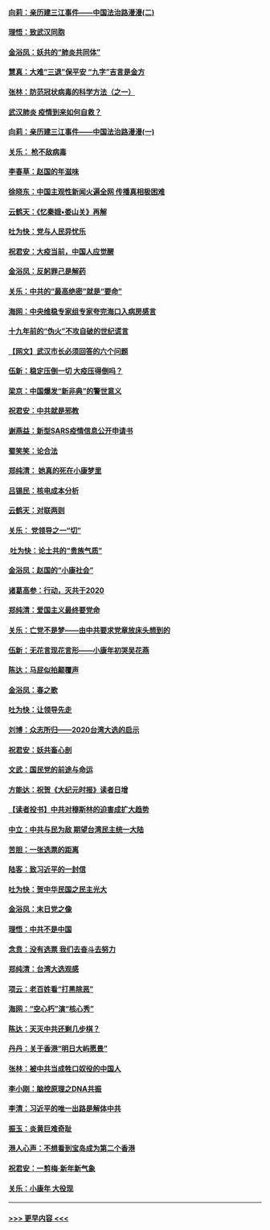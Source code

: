 #### [向莉：亲历建三江事件——中国法治路漫漫(二)](../pages/nsc993/n11829102.md?t=01301855) 
#### [理悟：致武汉同胞](../pages/nsc993/n11831522.md?t=01301855) 
#### [金浴凤：妖共的“肺炎共同体”](../pages/nsc993/n11829448.md?t=01301855) 
#### [慧真：大难“三退”保平安 “九字”吉言是金方](../pages/nsc993/n11829501.md?t=01301855) 
#### [张林：防范冠状病毒的科学方法（之一）](../pages/nsc993/n11828618.md?t=01301855) 
#### [武汉肺炎 疫情到来如何自救？](../pages/nsc993/n11827632.md?t=01301855) 
#### [向莉：亲历建三江事件——中国法治路漫漫(一)](../pages/nsc993/n11827190.md?t=01301855) 
#### [关乐： 枪不敌病毒](../pages/nsc993/n11826746.md?t=01301855) 
#### [李春草：赵国的年滋味](../pages/nsc993/n11826321.md?t=01301855) 
#### [徐晓东：中国主观性新闻火遍全网 传播真相极困难](../pages/nsc993/n11826508.md?t=01301855) 
#### [云鹤天：《忆秦娥▪娄山关》再解](../pages/nsc993/n11824682.md?t=01301855) 
#### [吐为快：党与人民异忧乐](../pages/nsc993/n11824660.md?t=01301855) 
#### [祝君安：大疫当前，中国人应觉醒](../pages/nsc993/n11821946.md?t=01301855) 
#### [金浴凤：反躬罪己是解药](../pages/nsc993/n11820280.md?t=01301855) 
#### [关乐：中共的“最高绝密”就是“要命”](../pages/nsc993/n11816946.md?t=01301855) 
#### [海网：中央维稳专家组专家夸完海口入病房感言](../pages/nsc993/n11815138.md?t=01301855) 
#### [十九年前的“伪火”不攻自破的世纪谎言](../pages/nsc993/n11813238.md?t=01301855) 
#### [【网文】武汉市长必须回答的六个问题](../pages/nsc993/n11813848.md?t=01301855) 
#### [伍新：稳定压倒一切 大疫压得倒吗？](../pages/nsc993/n11812634.md?t=01301855) 
#### [梁京：中国爆发“新非典”的警世意义](../pages/nsc993/n11812554.md?t=01301855) 
#### [祝君安：中共就是邪教](../pages/nsc993/n11812431.md?t=01301855) 
#### [谢燕益：新型SARS疫情信息公开申请书](../pages/nsc993/n11808840.md?t=01301855) 
#### [蜀笑笑：论合法](../pages/nsc993/n11808064.md?t=01301855) 
#### [郑纯清： 她真的死在小康梦里](../pages/nsc993/n11806623.md?t=01301855) 
#### [吕锡民：核电成本分析](../pages/nsc993/n11806284.md?t=01301855) 
#### [云鹤天：对联两则](../pages/nsc993/n11805957.md?t=01301855) 
#### [关乐： 党领导之一“切”](../pages/nsc993/n11804505.md?t=01301855) 
#### [ 吐为快：论土共的“贵族气质”](../pages/nsc993/n11804490.md?t=01301855) 
#### [金浴凤：赵国的“小康社会”](../pages/nsc993/n11804452.md?t=01301855) 
#### [诸葛高参：行动，灭共于2020](../pages/nsc993/n11804120.md?t=01301855) 
#### [郑纯清：爱国主义最终要党命](../pages/nsc993/n11802197.md?t=01301855) 
#### [关乐：亡党不是梦——由中共要求党章放床头想到的](../pages/nsc993/n11802156.md?t=01301855) 
#### [伍新：无花言现花言形——小康年初哭吴花燕](../pages/nsc993/n11800044.md?t=01301855) 
#### [陈达：马屁似拍颠覆声](../pages/nsc993/n11800010.md?t=01301855) 
#### [金浴凤：春之歌](../pages/nsc993/n11797687.md?t=01301855) 
#### [吐为快：让领导先走](../pages/nsc993/n11797512.md?t=01301855) 
#### [刘博：众志所归——2020台湾大选的启示](../pages/nsc993/n11796878.md?t=01301855) 
#### [祝君安：妖共畜心剖](../pages/nsc993/n11794273.md?t=01301855) 
#### [文武：国民党的前途与命运](../pages/nsc993/n11794198.md?t=01301855) 
#### [方能达：祝贺《大纪元时报》读者日增](../pages/nsc993/n11793807.md?t=01301855) 
#### [【读者投书】中共对穆斯林的迫害成扩大趋势](../pages/nsc993/n11791371.md?t=01301855) 
#### [中立：中共与民为敌 期望台湾民主统一大陆](../pages/nsc993/n11790392.md?t=01301855) 
#### [苦胆：一张选票的距离](../pages/nsc993/n11788914.md?t=01301855) 
#### [陆客：致习近平的一封信](../pages/nsc993/n11788867.md?t=01301855) 
#### [吐为快：贺中华民国之民主光大](../pages/nsc993/n11788618.md?t=01301855) 
#### [金浴凤：末日党之像](../pages/nsc993/n11787475.md?t=01301855) 
#### [理悟：中共不是中国](../pages/nsc993/n11787463.md?t=01301855) 
#### [念贲：没有选票  我们去奋斗去努力](../pages/nsc993/n11787398.md?t=01301855) 
#### [郑纯清：台湾大选观感](../pages/nsc993/n11786210.md?t=01301855) 
#### [项云：老百姓看“打黑除恶”](../pages/nsc993/n11785398.md?t=01301855) 
#### [海网：“空心朽”演“核心秀”](../pages/nsc993/n11783874.md?t=01301855) 
#### [陈达：天灭中共还剩几步棋？](../pages/nsc993/n11783719.md?t=01301855) 
#### [丹丹：关于香港“明日大屿愿景”](../pages/nsc993/n11783273.md?t=01301855) 
#### [张林：被中共当成牲口奴役的中国人](../pages/nsc993/n11782397.md?t=01301855) 
#### [李小刚：脑控原理之DNA共振](../pages/nsc993/n11780962.md?t=01301855) 
#### [李清：习近平的唯一出路是解体中共](../pages/nsc993/n11780866.md?t=01301855) 
#### [振玉：炎黄巨难奇耻](../pages/nsc993/n11779632.md?t=01301855) 
#### [港人心声：不想看到宝岛成为第二个香港](../pages/nsc993/n11778817.md?t=01301855) 
#### [祝君安：一剪梅‧新年新气象](../pages/nsc993/n11776340.md?t=01301855) 
#### [关乐：小康年 大役现](../pages/nsc993/n11774213.md?t=01301855) 

----
#### [ >>> 更早内容 <<< ](../indexes/nsc993-earlier.md)
